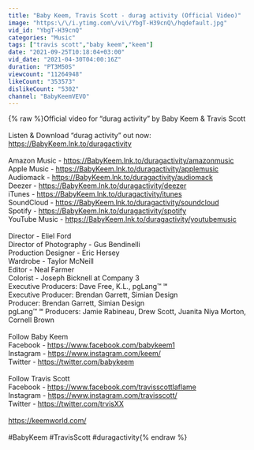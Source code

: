 ```yaml
---
title: "Baby Keem, Travis Scott - durag activity (Official Video)"
image: "https:\/\/i.ytimg.com\/vi\/YbgT-H39cnQ\/hqdefault.jpg"
vid_id: "YbgT-H39cnQ"
categories: "Music"
tags: ["travis scott","baby keem","keem"]
date: "2021-09-25T10:18:04+03:00"
vid_date: "2021-04-30T04:00:16Z"
duration: "PT3M50S"
viewcount: "11264948"
likeCount: "353573"
dislikeCount: "5302"
channel: "BabyKeemVEVO"
---
```

{% raw %}Official video for “durag activity” by Baby Keem &amp; Travis Scott <br /> <br />Listen &amp; Download “durag activity” out now: <a rel="nofollow" target="blank" href="https://BabyKeem.lnk.to/duragactivity">https://BabyKeem.lnk.to/duragactivity</a> <br /> <br />Amazon Music - <a rel="nofollow" target="blank" href="https://BabyKeem.lnk.to/duragactivity/amazonmusic">https://BabyKeem.lnk.to/duragactivity/amazonmusic</a><br />Apple Music - <a rel="nofollow" target="blank" href="https://BabyKeem.lnk.to/duragactivity/applemusic">https://BabyKeem.lnk.to/duragactivity/applemusic</a><br />Audiomack - <a rel="nofollow" target="blank" href="https://BabyKeem.lnk.to/duragactivity/audiomack">https://BabyKeem.lnk.to/duragactivity/audiomack</a><br />Deezer - <a rel="nofollow" target="blank" href="https://BabyKeem.lnk.to/duragactivity/deezer">https://BabyKeem.lnk.to/duragactivity/deezer</a><br />iTunes - <a rel="nofollow" target="blank" href="https://BabyKeem.lnk.to/duragactivity/itunes">https://BabyKeem.lnk.to/duragactivity/itunes</a><br />SoundCloud - <a rel="nofollow" target="blank" href="https://BabyKeem.lnk.to/duragactivity/soundcloud">https://BabyKeem.lnk.to/duragactivity/soundcloud</a><br />Spotify - <a rel="nofollow" target="blank" href="https://BabyKeem.lnk.to/duragactivity/spotify">https://BabyKeem.lnk.to/duragactivity/spotify</a><br />YouTube Music - <a rel="nofollow" target="blank" href="https://BabyKeem.lnk.to/duragactivity/youtubemusic">https://BabyKeem.lnk.to/duragactivity/youtubemusic</a><br /><br />Director - Eliel Ford <br />Director of Photography - Gus Bendinelli <br />Production Designer - Eric Hersey<br />Wardrobe - Taylor McNeill <br />Editor - Neal Farmer <br />Colorist - Joseph Bicknell at Company 3<br />Executive Producers: Dave Free, K.L., pgLang™ ℠<br />Executive Producer: Brendan Garrett, Simian Design<br />Producer: Brendan Garrett, Simian Design<br />pgLang™ ℠ Producers: Jamie Rabineau, Drew Scott, Juanita Niya Morton, Cornell Brown<br /><br />Follow Baby Keem<br />Facebook - <a rel="nofollow" target="blank" href="https://www.facebook.com/babykeem1">https://www.facebook.com/babykeem1</a><br />Instagram - <a rel="nofollow" target="blank" href="https://www.instagram.com/keem/">https://www.instagram.com/keem/</a><br />Twitter - <a rel="nofollow" target="blank" href="https://twitter.com/babykeem">https://twitter.com/babykeem</a><br /><br />Follow Travis Scott<br />Facebook - <a rel="nofollow" target="blank" href="https://www.facebook.com/travisscottlaflame">https://www.facebook.com/travisscottlaflame</a><br />Instagram - <a rel="nofollow" target="blank" href="https://www.instagram.com/travisscott/">https://www.instagram.com/travisscott/</a><br />Twitter - <a rel="nofollow" target="blank" href="https://twitter.com/trvisXX">https://twitter.com/trvisXX</a><br /> <br /><a rel="nofollow" target="blank" href="https://keemworld.com/">https://keemworld.com/</a><br /> <br />#BabyKeem #TravisScott #duragactivity{% endraw %}
